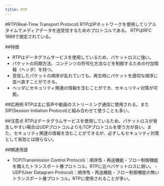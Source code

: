 ```yaml
---
title: RTP
---
```


#RTP(Real-Time Transport Protocol)
RTPはIPネットワークを使用してリアルタイムでメディアデータを送受信するためのプロトコルである。
RTPはRFC 1889で規定されている。

##特徴
- RTPはデータグラムサービスを使用しているため、パケットロスに強い。
- パケットの同期方法、コンテンツの符号化方法などを制御するための付加情報（ヘッダ）を持つ。
- 受信したパケットの順序が乱れていても、再生時にパケットを適切な順序に並べ直すことができる。
- ヘッダにセキュリティ関連の情報を含むことができ、セキュリティ対策が可能。
 
##応用例
RTPは主に音声や動画のストリーミング通信に使用される。またSIP(Session Initiation Protocol)と組み合わせて使うことも多い。
 
##注意点
RTPはデータグラムサービスを使用しているため、パケットロスが発生しやすい場合はUDPプロトコルよりもTCPプロトコルを使う方が良い。また、セキュリティ関連の情報を含むことができるが、必ずしもセキュリティ対策として有効とは限らない。
 
##関連用語
- TCP(Transmission Control Protocol)：順序性・再送機能・フロー制御機能を備えたトランスポート層プロトコル。RTPに比べパケットロスに弱い。   - UDP(User Datagram Protocol)：順序性・再送機能・フロー制御機能の無いトランスポート層プロトコル。RTPに使用されることが多い。